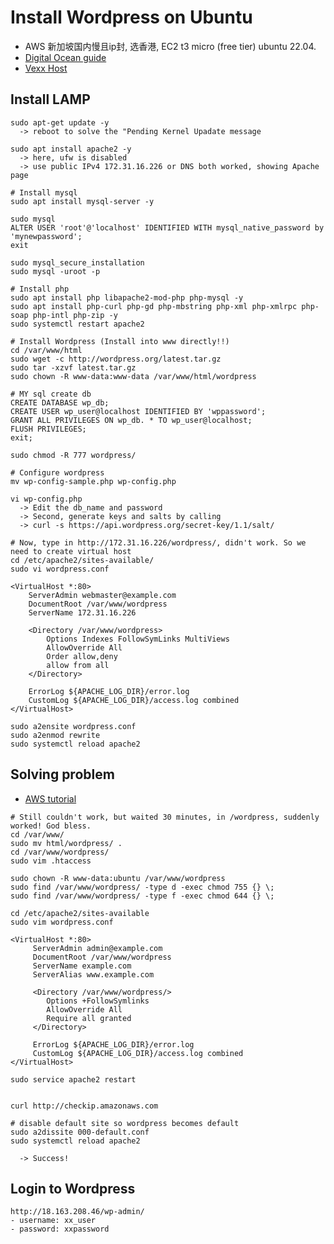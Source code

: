 # Install Wordpress on Ubuntu
- AWS 新加坡国内慢且ip封, 选香港, EC2 t3 micro (free tier) ubuntu 22.04.
- [Digital Ocean guide](https://www.digitalocean.com/community/tutorials/how-to-install-wordpress-on-ubuntu-22-04-with-a-lamp-stack)
- [Vexx Host](https://vexxhost.com/resources/tutorials/how-to-install-wordpress-with-ubuntu-20-04-and-a-lamp-stack/)

## Install LAMP
```
sudo apt-get update -y
  -> reboot to solve the "Pending Kernel Upadate message

sudo apt install apache2 -y
  -> here, ufw is disabled
  -> use public IPv4 172.31.16.226 or DNS both worked, showing Apache page

# Install mysql
sudo apt install mysql-server -y

sudo mysql
ALTER USER 'root'@'localhost' IDENTIFIED WITH mysql_native_password by 'mynewpassword';
exit

sudo mysql_secure_installation
sudo mysql -uroot -p

# Install php 
sudo apt install php libapache2-mod-php php-mysql -y
sudo apt install php-curl php-gd php-mbstring php-xml php-xmlrpc php-soap php-intl php-zip -y
sudo systemctl restart apache2

# Install Wordpress (Install into www directly!!)
cd /var/www/html
sudo wget -c http://wordpress.org/latest.tar.gz
sudo tar -xzvf latest.tar.gz
sudo chown -R www-data:www-data /var/www/html/wordpress 

# MY sql create db
CREATE DATABASE wp_db;
CREATE USER wp_user@localhost IDENTIFIED BY 'wppassword';
GRANT ALL PRIVILEGES ON wp_db. * TO wp_user@localhost;
FLUSH PRIVILEGES;
exit;

sudo chmod -R 777 wordpress/

# Configure wordpress
mv wp-config-sample.php wp-config.php

vi wp-config.php
  -> Edit the db_name and password 
  -> Second, generate keys and salts by calling
  -> curl -s https://api.wordpress.org/secret-key/1.1/salt/

# Now, type in http://172.31.16.226/wordpress/, didn't work. So we need to create virtual host
cd /etc/apache2/sites-available/
sudo vi wordpress.conf

<VirtualHost *:80>
    ServerAdmin webmaster@example.com
    DocumentRoot /var/www/wordpress
    ServerName 172.31.16.226

    <Directory /var/www/wordpress>
        Options Indexes FollowSymLinks MultiViews
        AllowOverride All
        Order allow,deny
        allow from all
    </Directory>

    ErrorLog ${APACHE_LOG_DIR}/error.log
    CustomLog ${APACHE_LOG_DIR}/access.log combined
</VirtualHost>

sudo a2ensite wordpress.conf
sudo a2enmod rewrite
sudo systemctl reload apache2

```

## Solving problem
- [AWS tutorial](https://linuxbeast.com/tutorials/aws/how-to-install-wordpress-on-ec2-ubuntu-18-04/)
```
# Still couldn't work, but waited 30 minutes, in /wordpress, suddenly worked! God bless.
cd /var/www/
sudo mv html/wordpress/ .
cd /var/www/wordpress/
sudo vim .htaccess

sudo chown -R www-data:ubuntu /var/www/wordpress
sudo find /var/www/wordpress/ -type d -exec chmod 755 {} \;
sudo find /var/www/wordpress/ -type f -exec chmod 644 {} \;

cd /etc/apache2/sites-available
sudo vim wordpress.conf

<VirtualHost *:80>
     ServerAdmin admin@example.com
     DocumentRoot /var/www/wordpress
     ServerName example.com
     ServerAlias www.example.com

     <Directory /var/www/wordpress/>
        Options +FollowSymlinks
        AllowOverride All
        Require all granted
     </Directory>

     ErrorLog ${APACHE_LOG_DIR}/error.log
     CustomLog ${APACHE_LOG_DIR}/access.log combined
</VirtualHost>

sudo service apache2 restart


curl http://checkip.amazonaws.com

# disable default site so wordpress becomes default
sudo a2dissite 000-default.conf
sudo systemctl reload apache2

  -> Success!
```

## Login to Wordpress
```
http://18.163.208.46/wp-admin/
- username: xx_user
- password: xxpassword
```




